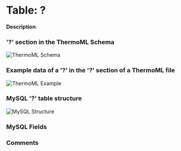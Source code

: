 # Table: ?

**Description**: 

### '?' section in the ThermoML Schema
![ThermoML Schema](../images/thermoml/thermoml_schema_.png)

### Example data of a '?' in the '?' section of a ThermoML file
![ThermoML Example](../images/thermoml/thermoml_example_.png)

### MySQL '?' table structure
![MySQL Structure](../images/mysql/mysql_.png)

### MySQL Fields

### Comments
